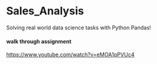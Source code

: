 # Sales_Analysis
Solving real world data science tasks with Python Pandas!
#### walk through assignment 
https://www.youtube.com/watch?v=eMOA1pPVUc4
